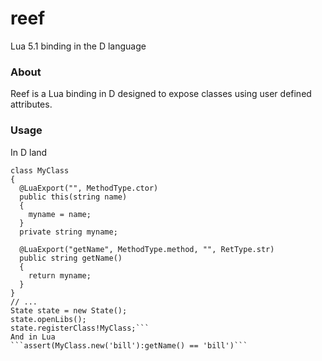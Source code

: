 # reef
Lua 5.1 binding in the D language

### About
Reef is a Lua binding in D designed to expose classes using user defined attributes.

### Usage
In D land
```@LuaExport("MyClass")
class MyClass
{
  @LuaExport("", MethodType.ctor)
  public this(string name)
  {
    myname = name;
  }
  private string myname;

  @LuaExport("getName", MethodType.method, "", RetType.str)
  public string getName()
  {
    return myname;
  }
}
// ...
State state = new State();
state.openLibs();
state.registerClass!MyClass;```
And in Lua
```assert(MyClass.new('bill'):getName() == 'bill')```